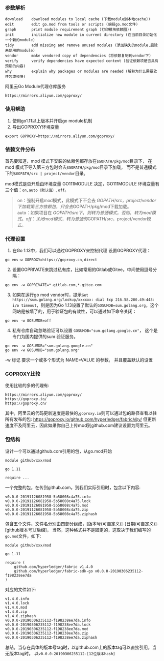 ### 参数解析
```
download    download modules to local cache (下载module到本地cache))
edit        edit go.mod from tools or scripts (编辑go.mod文件)
graph       print module requirement graph (打印模块依赖图))
init        initialize new module in current directory (在当前目录初始化一个新的module)
tidy        add missing and remove unused modules (添加缺失的module,删除未使用的module)
vendor      make vendored copy of dependencies (将依赖复制到vendor下)
verify      verify dependencies have expected content (验证依赖项是否具有预期的内容)
why         explain why packages or modules are needed (解释为什么需要软件包或模块)
```


阿里云Go Module代理仓库服务
```
https://mirrors.aliyun.com/goproxy/
```
### 使用帮助
1. 使用go1.11以上版本并开启go module机制
2. 导出GOPROXY环境变量
```
export GOPROXY=https://mirrors.aliyun.com/goproxy/
```


### 依赖文件分布
首先要知道，mod 模式下安装的依赖包都存放在`$GOPATH/pkg/mod`目录下，
在 mod 模式下导入第三方包时会去`$GOPATH/pkg/mod`目录下加载，
而不是普通模式下的`$GOPATH/src | project/vendor`目录。

mod模式是否开启由环境变量 GO111MODULE 决定，GO111MODULE 环境变量有三个值：`on,auto（默认值）,off`。
> on：强制开启mod模式，此模式下不会去 $GOPATH/src，project/vendor 下加载第三方依赖包，只会去$GOPATH/pkg/mod下载加载。  
> auto：如果项目在 $GOPATH/src下，则转为普通模式，否则，转为mod模式。  
> off：关闭mod模式，转为普通的$GOPATH/src，project/vendor模式。  

### 代理设置
1. 在Go 1.13中，我们可以通过GOPROXY来控制代理
设置GOPROXY代理：
```
go env-w GOPROXY=https://goproxy.cn,direct
```

2. 设置GOPRIVATE来跳过私有库，比如常用的Gitlab或Gitee，中间使用逗号分隔：
```
go env -w GOPRIVATE=*.gitlab.com,*.gitee.com
```

3. 如果在运行go mod vendor时，提示`Get https://sum.golang.org/lookup/xxxxxx: dial tcp 216.58.200.49:443: i/o timeout`，则是因为Go 1.13设置了默认的`GOSUMDB=sum.golang.org`，这个网站是被墙了的，用于验证包的有效性，可以通过如下命令关闭：
```
go env -w GOSUMDB=off
```

4. 私有仓库自动忽略验证可以设置 `GOSUMDB="sum.golang.google.cn"`， 这个是专门为国内提供的sum 验证服务。
```
go env -w GOSUMDB="sum.golang.google.cn"
go env -w GOSUMDB="sum.golang.org"
```
-w 标记 要求一个或多个形式为 NAME=VALUE 的参数， 并且覆盖默认的设置


### GOPROXY比较
使用比较的多的代理有:
```
https://mirrors.aliyun.com/goproxy/
https://goproxy.io/
https://goproxy.cn/
```

其中，阿里云的代码更新速度是最快的,`goproxy.io`则可以通过包的路径查看以往所有发布的包:
https://goproxy.io/github.com/hyperledger/fabric/@v/
但更新速度不及阿里云，因此如果你自己上传mod到github.com建议设置为阿里云。

### 包结构
设计一个可以通过github.com引用的包，从go.mod开始
```
module github/xxx/mod

go 1.11

require ...
```

一个完整的包，在传到github.com，到我们实际引用时，包含以下内容:
```
v0.0.0-20191126081958-5b58008c4a75.info
v0.0.0-20191126081958-5b58008c4a75.lock
v0.0.0-20191126081958-5b58008c4a75.mod
v0.0.0-20191126081958-5b58008c4a75.zip
v0.0.0-20191126081958-5b58008c4a75.ziphash
```
包含五个文件，文件名分别由四部分组成，[版本号(可自定义)]-[日期(可自定义)]-[github版本号].[后缀]，
当然，这种格式并不是固定的，这取决于我们编写的`go.mod`文件，如下:
```
module github/xxx/mod

go 1.11

require (
	github.com/hyperledger/fabric v1.4.0
	github.com/hyperledger/fabric-sdk-go v0.0.0-20190306235112-f198238ee7da
)
```
对应的文件如下:
```
v1.4.0.info
v1.4.0.lock
v1.4.0.mod
v1.4.0.zip
v1.4.0.ziphash
v0.0.0-20190306235112-f198238ee7da.info
v0.0.0-20190306235112-f198238ee7da.lock
v0.0.0-20190306235112-f198238ee7da.mod
v0.0.0-20190306235112-f198238ee7da.zip
v0.0.0-20190306235112-f198238ee7da.ziphash
```
总结，当存在具体的版本号tag时，以github.com上的版本tag可以直接引用，当无版本tag时，
以`v0.0.0-20190306235112-[12位版本hash]`
